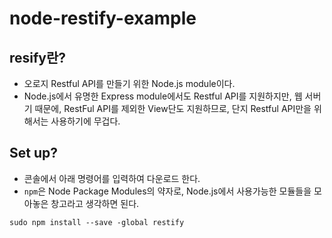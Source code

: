 # node-restify-example


## resify란?

- 오로지 Restful API를 만들기 위한 Node.js module이다.
- Node.js에서 유명한 Express module에서도 Restful API를 지원하지만,
웹 서버기 때문에, RestFul API를 제외한 View단도 지원하므로, 단지 Restful API만을 위해서는 사용하기에 무겁다.

## Set up?

- 콘솔에서 아래 명령어를 입력하여 다운로드 한다.
- `npm`은 Node Package Modules의 약자로, Node.js에서 사용가능한 모듈들을 모아놓은 창고라고 생각하면 된다.

```
sudo npm install --save -global restify
```
